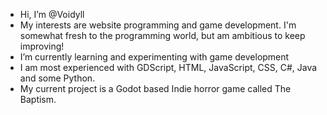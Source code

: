 - Hi, I’m @Voidyll
- My interests are website programming and game development. I'm somewhat fresh to the programming world, but am ambitious to keep improving!
- I’m currently learning and experimenting with game development
- I am most experienced with GDScript, HTML, JavaScript, CSS, C#, Java and some Python.
- My current project is a Godot based Indie horror game called The Baptism.

<!---
Voidyll/Voidyll is a ✨ special ✨ repository because its `README.md` (this file) appears on your GitHub profile.
You can click the Preview link to take a look at your changes.
--->
